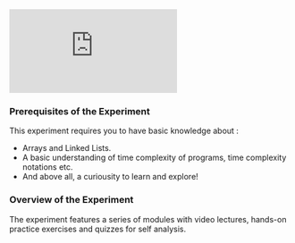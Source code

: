 
<iframe src="https://www.youtube.com/embed/YGr00-NbjNk" frameborder="0" allow="autoplay; encrypted-media" allowfullscreen></iframe>

### Prerequisites of the Experiment
This experiment requires you to have basic knowledge about :

   - Arrays and Linked Lists.
   - A basic understanding of time complexity of programs, time complexity notations etc.
   - And above all, a curiousity to learn and explore!

### Overview of the Experiment
The experiment features a series of modules with video lectures, hands-on practice exercises and quizzes for self analysis.

